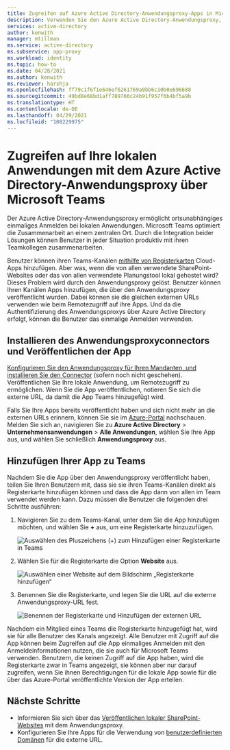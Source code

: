 ```yaml
---
title: Zugreifen auf Azure Active Directory-Anwendungsproxy-Apps in Microsoft Teams
description: Verwenden Sie den Azure Active Directory-Anwendungsproxy, um über Microsoft Teams auf Ihre lokale Anwendung zuzugreifen.
services: active-directory
author: kenwith
manager: mtillman
ms.service: active-directory
ms.subservice: app-proxy
ms.workload: identity
ms.topic: how-to
ms.date: 04/28/2021
ms.author: kenwith
ms.reviewer: harshja
ms.openlocfilehash: ff79c1f6f1e646ef6261769a9bb6c10b0e696688
ms.sourcegitcommit: 49bd8e68bd1aff789766c24b91f957f6b4bf5a9b
ms.translationtype: HT
ms.contentlocale: de-DE
ms.lasthandoff: 04/29/2021
ms.locfileid: "108229975"
---
```

# <a name="access-your-on-premises-applications-through-microsoft-teams-with-azure-active-directory-application-proxy"></a>Zugreifen auf Ihre lokalen Anwendungen mit dem Azure Active Directory-Anwendungsproxy über Microsoft Teams

Der Azure Active Directory-Anwendungsproxy ermöglicht ortsunabhängiges einmaliges Anmelden bei lokalen Anwendungen. Microsoft Teams optimiert die Zusammenarbeit an einem zentralen Ort. Durch die Integration beider Lösungen können Benutzer in jeder Situation produktiv mit ihren Teamkollegen zusammenarbeiten.

Benutzer können ihren Teams-Kanälen [mithilfe von Registerkarten](https://support.office.com/article/Video-Using-Tabs-7350a03e-017a-4a00-a6ae-1c9fe8c497b3?ui=en-US&rs=en-US&ad=US) Cloud-Apps hinzufügen. Aber was, wenn die von allen verwendete SharePoint-Websites oder das von allen verwendete Planungstool lokal gehostet wird? Dieses Problem wird durch den Anwendungsproxy gelöst. Benutzer können Ihren Kanälen Apps hinzufügen, die über den Anwendungsproxy veröffentlicht wurden. Dabei können sie die gleichen externen URLs verwenden wie beim Remotezugriff auf ihre Apps. Und da die Authentifizierung des Anwendungsproxys über Azure Active Directory erfolgt, können die Benutzer das einmalige Anmelden verwenden.

## <a name="install-the-application-proxy-connector-and-publish-your-app"></a>Installieren des Anwendungsproxyconnectors und Veröffentlichen der App

[Konfigurieren Sie den Anwendungsproxy für Ihren Mandanten, und installieren Sie den Connector](../app-proxy/application-proxy-add-on-premises-application.md) (sofern noch nicht geschehen). Veröffentlichen Sie Ihre lokale Anwendung, um Remotezugriff zu ermöglichen. Wenn Sie die App veröffentlichen, notieren Sie sich die externe URL, da damit die App Teams hinzugefügt wird.

Falls Sie Ihre Apps bereits veröffentlicht haben und sich nicht mehr an die externen URLs erinnern, können Sie sie im [Azure-Portal](https://portal.azure.com) nachschauen. Melden Sie sich an, navigieren Sie zu **Azure Active Directory** > **Unternehmensanwendungen** > **Alle Anwendungen**, wählen Sie Ihre App aus, und wählen Sie schließlich **Anwendungsproxy** aus.

## <a name="add-your-app-to-teams"></a>Hinzufügen Ihrer App zu Teams

Nachdem Sie die App über den Anwendungsproxy veröffentlicht haben, teilen Sie Ihren Benutzern mit, dass sie sie ihren Teams-Kanälen direkt als Registerkarte hinzufügen können und dass die App dann von allen im Team verwendet werden kann. Dazu müssen die Benutzer die folgenden drei Schritte ausführen:

1. Navigieren Sie zu dem Teams-Kanal, unter dem Sie die App hinzufügen möchten, und wählen Sie **+** aus, um eine Registerkarte hinzuzufügen.

   ![Auswählen des Pluszeichens (+) zum Hinzufügen einer Registerkarte in Teams](./media/application-proxy-integrate-with-teams/add-tab.png)

1. Wählen Sie für die Registerkarte die Option **Website** aus.

   ![Auswählen einer Website auf dem Bildschirm „Registerkarte hinzufügen“](./media/application-proxy-integrate-with-teams/website.png)

1. Benennen Sie die Registerkarte, und legen Sie die URL auf die externe Anwendungsproxy-URL fest.

   ![Benennen der Registerkarte und Hinzufügen der externen URL](./media/application-proxy-integrate-with-teams/tab-name-url.png)

Nachdem ein Mitglied eines Teams die Registerkarte hinzugefügt hat, wird sie für alle Benutzer des Kanals angezeigt. Alle Benutzer mit Zugriff auf die App können beim Zugreifen auf die App einmaliges Anmelden mit den Anmeldeinformationen nutzen, die sie auch für Microsoft Teams verwenden. Benutzern, die keinen Zugriff auf die App haben, wird die Registerkarte zwar in Teams angezeigt, sie können aber nur darauf zugreifen, wenn Sie ihnen Berechtigungen für die lokale App sowie für die über das Azure-Portal veröffentlichte Version der App erteilen.

## <a name="next-steps"></a>Nächste Schritte

- Informieren Sie sich über das [Veröffentlichen lokaler SharePoint-Websites](application-proxy-integrate-with-sharepoint-server.md) mit dem Anwendungsproxy.
- Konfigurieren Sie Ihre Apps für die Verwendung von [benutzerdefinierten Domänen](application-proxy-configure-custom-domain.md) für die externe URL.
